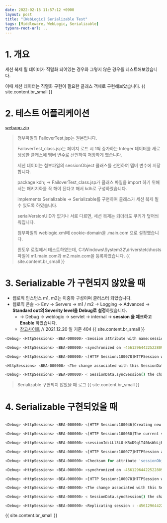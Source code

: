 ```yaml
---
date: 2022-02-15 11:57:12 +0900
layout: post
title: "[WebLogic] Serializable Test"
tags: [Middleware, WebLogic, Serializable]
typora-root-url: ..
---
```



# 1. 개요

세션 복제 될 데이터가 직렬화 되어있는 경우와 그렇지 않은 경우를 테스트해보았습니다.

이때 세션 데이터는 직렬화 구현이 필요한 클래스 객체로 구현해보았습니다.
{{ site.content.br_small }}
# 2. 테스트 어플리케이션

[webapp.zip](/assets/upload/webapp.zip)

> 첨부파일의 FailoverTest.jsp는 원본입니다.
>
> FailoverTest_class.jsp는 페이지 로드 시 1씩 증가하는 Integer 데이터를 새로 생성한 클래스에 멤버 변수로 선언하여 저장하게 했습니다.
>
> 세션 데이터는 첨부파일의 sessionObject 클래스를 선언하여 멤버 변수에 저장합니다.
>
> package kdh; -> FailoverTest_class.jsp가 클래스 파일을 import 하기 위해서는 패키지화를 꼭 해야 된다고 해서 kdh로 구성하였습니다.
>
> implements Serializable -> Serializable를 구현하여 클래스가 세션 복제 될 수 있도록 하였습니다.
>
> serialVersionUID가 없거나 서로 다르면, 세션 복제는 되더라도 쿠키가 덮어씌워집니다.
>
> 첨부파일의 weblogic.xml에 cookie-domain을 .main.com 으로 설정했습니다.
>
> 윈도우 로컬에서 테스트하였는데, C:\Windows\System32\drivers\etc\hosts 파일에 m1.main.com과 m2.main.com을 등록하였습니다.
{{ site.content.br_small }}
# 3. Serializable 가 구현되지 않았을 때

* 웹로직 인스턴스 m1, m2는 이중화 구성이며 클러스터 되었습니다.
* 웹로직 콘솔 -> Env -> Servers -> m1 / m2 -> Logging -> Advanced -> **Standard out의 Severity level을 Debug로 설정**하였습니다.
  * -> Debug -> weblogic -> servlet -> internal -> **session 을 체크하고 Enable** 하였습니다.
  * [참고사이트](https://community.oracle.com/thread/1123562?tstart=0) // 2021.12.20 일 기준 404
{{ site.content.br_small }}
```bash
<Debug> <HttpSessions> <BEA-000000> <Session attribute with name:sessionObject class:kdh.sessionObject is not serializable ane will  not be replicated or persisted>

<Debug> <HttpSessions> <BEA-000000> <synchronized on -4561296442252280985 and session is inUse: false and active request count is: 0>

<Debug> <HttpSessions> <BEA-000000> <[HTTP Session:100078]HTTPSession with id: "o3x3KA71JO-6he8QpS7zQL5qKE-c9XLj8FBFrFsLfs9wzWH6pFIr" is of size 1,030 bytes.>

<HttpSessions> <BEA-000000> <The change associated with this SessionData(-4561296442252280985 or weblogic.servlet.internal.session.ReplicatedSessionData@6a648175 ) is: 1017170932>

<Debug> <HttpSessions> <BEA-000000> < SessionData.syncSession() the change is modified: false and the active request count is: 0 for -4561296442252280985 and this is: weblogic.servlet.internal.session.ReplicatedSessionData@6a648175 >
```

> Serializable 구현되지 않았을 때 로그
{{ site.content.br_small }}
# 4. Serializable 구현되었을 때

```bash

<Debug> <HttpSessions> <BEA-000000> <[HTTP Session:100046]Creating new session with ID: LLl3LO-KBxD9qlT40AsWbLjP5gJfcf7MB-5C5FBWVUBM8SPXDRzV for Web application: /webapp.>

<Debug> <HttpSessions> <BEA-000000> <[HTTP Session:100050]The current server is becoming the primary server for replicated session ID: LLl3LO-KBxD9qlT40AsWbLjP5gJfcf7MB-5C5FBWVUBM8SPXDRzV.>

<Debug> <HttpSessions> <BEA-000000> <sessionId:LLl3LO-KBxD9qlT40AsWbLjP5gJfcf7MB-5C5FBWVUBM8SPXDRzV associated with roid:-4561296442252280984>

<Debug> <HttpSessions> <BEA-000000> <[HTTP Session:100077]HTTPSession attribute: "sessionObject" is of size 61 bytes.>

<Debug> <HttpSessions> <BEA-000000> <Checksum for attribute 'sessionObject', value: 2071176261>

<Debug> <HttpSessions> <BEA-000000> <synchronized on -4561296442252280984 and session is inUse: false and active request count is: 0>

<Debug> <HttpSessions> <BEA-000000> <[HTTP Session:100078]HTTPSession with id: "LLl3LO-KBxD9qlT40AsWbLjP5gJfcf7MB-5C5FBWVUBM8SPXDRzV" is of size 1,242 bytes.>

<Debug> <HttpSessions> <BEA-000000> <The change associated with this SessionData(-4561296442252280984 or weblogic.servlet.internal.session.ReplicatedSessionData@49221aa7 ) is: 995501008>

<Debug> <HttpSessions> <BEA-000000> < SessionData.syncSession() the change is modified: true and the active request count is: 0 for -4561296442252280984 and this is: weblogic.servlet.internal.session.ReplicatedSessionData@49221aa7 >

<Debug> <HttpSessions> <BEA-000000> <Replicating session : -4561296442252280984 and weblogic.servlet.internal.session.ReplicatedSessionData@49221aa7 >
```
{{ site.content.br_small }}
